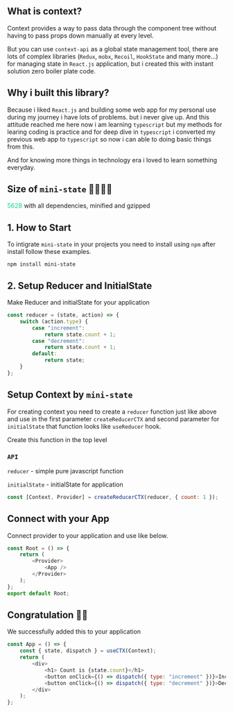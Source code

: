 ## What is context?

Context provides a way to pass data through the component tree without having to pass props down manually at every level.

But you can use `context-api` as a global state management tool, there are lots of complex libraries (`Redux`, `mobx`, `Recoil`, `HookState` and many more...) for managing state in `React.js` application, but i created this with instant solution zero boiler plate code.

## Why i built this library?

Because i liked `React.js` and building some web app for my personal use during my journey i have lots of problems. but i never give up. And this attitude reached me here now i am learning `typescript` but my methods for learing coding is practice and for deep dive in `typescript` i converted my previous web app to `typescript` so now i can able to doing basic things from this.

And for knowing more things in technology era i loved to learn something everyday.

## Size of `mini-state` 🎊🎇🎆🍕

<span style="color:#23d18b;">562B</span> with all dependencies, minified and gzipped

## 1. How to Start

To intigrate `mini-state` in your projects you need to install using `npm` after install follow these examples.

```bin
npm install mini-state
```

## 2. Setup Reducer and InitialState

Make Reducer and initialState for your application

```js
const reducer = (state, action) => {
	switch (action.type) {
		case "increment":
			return state.count + 1;
		case "decrement":
			return state.count + 1;
		default:
			return state;
	}
};
```

## Setup Context by `mini-state`

For creating context you need to create a `reducer` function just like above and use in the first parameter `createReducerCTX` and second parameter for `initialState` that function looks like `useReducer` hook.

Create this function in the top level

### `API`

`reducer` - simple pure javascript function

`initialState` - initialState for application

```js
const [Context, Provider] = createReducerCTX(reducer, { count: 1 });
```

## Connect with your App

Connect provider to your application and use like below.

```js
const Root = () => {
	return (
		<Provider>
			<App />
		</Provider>
	);
};
export default Root;
```

## Congratulation 🎉🎉

We successfully added this to your application

```js
const App = () => {
	const { state, dispatch } = useCTX(Context);
	return (
		<div>
			<h1> Count is {state.count}</h1>
			<button onClick={() => dispatch({ type: "increment" })}>Increment</button>
			<button onClick={() => dispatch({ type: "decrement" })}>Decrement</button>
		</div>
	);
};
```
